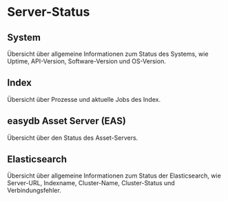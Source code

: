 # Server-Status

## System

Übersicht über allgemeine Informationen zum Status des Systems, wie Uptime, API-Version, Software-Version und OS-Version.

## Index

Übersicht über Prozesse und aktuelle Jobs des Index.

## easydb Asset Server (EAS)

Übersicht über den Status des Asset-Servers.

## Elasticsearch

Übersicht über allgemeine Informationen zum Status der Elasticsearch, wie Server-URL, Indexname, Cluster-Name, Cluster-Status und Verbindungsfehler.
